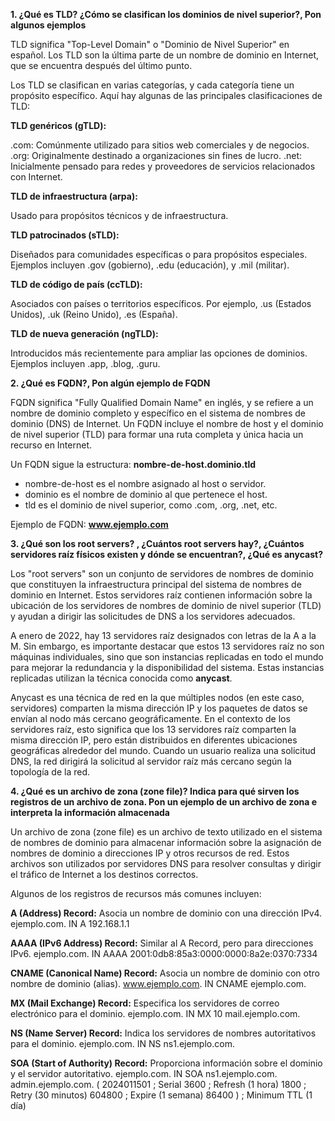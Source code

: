**1. ¿Qué es TLD? ¿Cómo se clasifican los dominios de nivel superior?, Pon algunos ejemplos**

TLD significa "Top-Level Domain" o "Dominio de Nivel Superior" en español. Los TLD son la última parte de un nombre de dominio en Internet, que se encuentra después del último punto.

Los TLD se clasifican en varias categorías, y cada categoría tiene un propósito específico. Aquí hay algunas de las principales clasificaciones de TLD:

**TLD genéricos (gTLD):**

.com: Comúnmente utilizado para sitios web comerciales y de negocios.
.org: Originalmente destinado a organizaciones sin fines de lucro.
.net: Inicialmente pensado para redes y proveedores de servicios relacionados con Internet.

**TLD de infraestructura (arpa):**

Usado para propósitos técnicos y de infraestructura.

**TLD patrocinados (sTLD):**

Diseñados para comunidades específicas o para propósitos especiales. Ejemplos incluyen .gov (gobierno), .edu (educación), y .mil (militar).

**TLD de código de país (ccTLD):**

Asociados con países o territorios específicos. Por ejemplo, .us (Estados Unidos), .uk (Reino Unido), .es (España).

**TLD de nueva generación (ngTLD):**

Introducidos más recientemente para ampliar las opciones de dominios. Ejemplos incluyen .app, .blog, .guru.

**2. ¿Qué es FQDN?, Pon algún ejemplo de FQDN**

FQDN significa "Fully Qualified Domain Name" en inglés, y se refiere a un nombre de dominio completo y específico en el sistema de nombres de dominio (DNS) de Internet.
Un FQDN incluye el nombre de host y el dominio de nivel superior (TLD) para formar una ruta completa y única hacia un recurso en Internet.

Un FQDN sigue la estructura: **nombre-de-host.dominio.tld**

- nombre-de-host es el nombre asignado al host o servidor.
- dominio es el nombre de dominio al que pertenece el host.
- tld es el dominio de nivel superior, como .com, .org, .net, etc.

Ejemplo de FQDN: **www.ejemplo.com**

**3. ¿Qué son los root servers? , ¿Cuántos root servers hay?, ¿Cuántos servidores raíz físicos existen y dónde se encuentran?, ¿Qué es anycast?**

Los "root servers" son un conjunto de servidores de nombres de
dominio que constituyen la infraestructura principal del sistema de nombres de 
dominio en Internet. Estos servidores raíz contienen información sobre la ubicación
de los servidores de nombres de dominio de nivel superior (TLD) y ayudan a 
dirigir las solicitudes de DNS a los servidores adecuados.

A enero de 2022, hay 13 servidores raíz designados con letras de la A a la M. 
Sin embargo, es importante destacar que estos 13 servidores raíz no son máquinas
individuales, sino que son instancias replicadas en todo el mundo para mejorar la redundancia
y la disponibilidad del sistema. Estas instancias replicadas utilizan la técnica conocida como **anycast**.

Anycast es una técnica de red en la que múltiples nodos (en este caso, servidores) comparten la misma dirección IP
y los paquetes de datos se envían al nodo más cercano geográficamente. En el contexto de los servidores raíz,
esto significa que los 13 servidores raíz comparten la misma dirección IP, pero están distribuidos en
diferentes ubicaciones geográficas alrededor del mundo. Cuando un usuario realiza una solicitud DNS,
la red dirigirá la solicitud al servidor raíz más cercano según la topología de la red.

**4. ¿Qué es un archivo de zona (zone file)? Indica para qué sirven los registros de un archivo de zona. Pon un ejemplo de un archivo de zona e interpreta la información almacenada**

 Un archivo de zona (zone file) es un archivo de texto utilizado en el sistema de nombres de dominio
 para almacenar información sobre la asignación de nombres de dominio a direcciones IP y 
 otros recursos de red. Estos archivos son utilizados por servidores DNS para resolver 
 consultas y dirigir el tráfico de Internet a los destinos correctos.

Algunos de los registros de recursos más comunes incluyen:

**A (Address) Record:** Asocia un nombre de dominio con una dirección IPv4.
ejemplo.com.     IN    A      192.168.1.1

**AAAA (IPv6 Address) Record:** Similar al A Record, pero para direcciones IPv6.
ejemplo.com.     IN    AAAA   2001:0db8:85a3:0000:0000:8a2e:0370:7334

**CNAME (Canonical Name) Record:** Asocia un nombre de dominio con otro nombre de dominio (alias).
www.ejemplo.com. IN    CNAME  ejemplo.com.

**MX (Mail Exchange) Record:** Especifica los servidores de correo electrónico para el dominio.
ejemplo.com.     IN    MX     10 mail.ejemplo.com.

**NS (Name Server) Record:** Indica los servidores de nombres autoritativos para el dominio.
ejemplo.com.     IN    NS     ns1.ejemplo.com.

**SOA (Start of Authority) Record:** Proporciona información sobre el dominio y el servidor autoritativo.
ejemplo.com.     IN    SOA    ns1.ejemplo.com. admin.ejemplo.com. (
                                2024011501 ; Serial
                                3600       ; Refresh (1 hora)
                                1800       ; Retry (30 minutos)
                                604800     ; Expire (1 semana)
                                86400 )    ; Minimum TTL (1 día)

